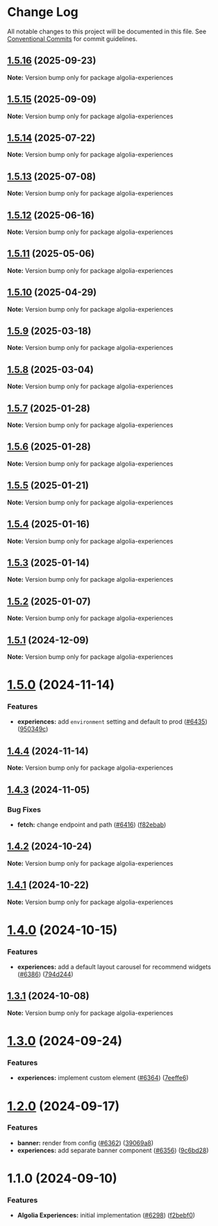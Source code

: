 # Change Log

All notable changes to this project will be documented in this file.
See [Conventional Commits](https://conventionalcommits.org) for commit guidelines.

## [1.5.16](https://github.com/algolia/instantsearch/compare/algolia-experiences@1.5.15...algolia-experiences@1.5.16) (2025-09-23)

**Note:** Version bump only for package algolia-experiences





## [1.5.15](https://github.com/algolia/instantsearch/compare/algolia-experiences@1.5.14...algolia-experiences@1.5.15) (2025-09-09)

**Note:** Version bump only for package algolia-experiences





## [1.5.14](https://github.com/algolia/instantsearch/compare/algolia-experiences@1.5.13...algolia-experiences@1.5.14) (2025-07-22)

**Note:** Version bump only for package algolia-experiences





## [1.5.13](https://github.com/algolia/instantsearch/compare/algolia-experiences@1.5.12...algolia-experiences@1.5.13) (2025-07-08)

**Note:** Version bump only for package algolia-experiences





## [1.5.12](https://github.com/algolia/instantsearch/compare/algolia-experiences@1.5.11...algolia-experiences@1.5.12) (2025-06-16)

**Note:** Version bump only for package algolia-experiences





## [1.5.11](https://github.com/algolia/instantsearch/compare/algolia-experiences@1.5.10...algolia-experiences@1.5.11) (2025-05-06)

**Note:** Version bump only for package algolia-experiences





## [1.5.10](https://github.com/algolia/instantsearch/compare/algolia-experiences@1.5.9...algolia-experiences@1.5.10) (2025-04-29)

**Note:** Version bump only for package algolia-experiences





## [1.5.9](https://github.com/algolia/instantsearch/compare/algolia-experiences@1.5.8...algolia-experiences@1.5.9) (2025-03-18)

**Note:** Version bump only for package algolia-experiences





## [1.5.8](https://github.com/algolia/instantsearch/compare/algolia-experiences@1.5.7...algolia-experiences@1.5.8) (2025-03-04)

**Note:** Version bump only for package algolia-experiences





## [1.5.7](https://github.com/algolia/instantsearch/compare/algolia-experiences@1.5.6...algolia-experiences@1.5.7) (2025-01-28)

**Note:** Version bump only for package algolia-experiences





## [1.5.6](https://github.com/algolia/instantsearch/compare/algolia-experiences@1.5.5...algolia-experiences@1.5.6) (2025-01-28)

**Note:** Version bump only for package algolia-experiences





## [1.5.5](https://github.com/algolia/instantsearch/compare/algolia-experiences@1.5.4...algolia-experiences@1.5.5) (2025-01-21)

**Note:** Version bump only for package algolia-experiences





## [1.5.4](https://github.com/algolia/instantsearch/compare/algolia-experiences@1.5.3...algolia-experiences@1.5.4) (2025-01-16)

**Note:** Version bump only for package algolia-experiences





## [1.5.3](https://github.com/algolia/instantsearch/compare/algolia-experiences@1.5.2...algolia-experiences@1.5.3) (2025-01-14)

**Note:** Version bump only for package algolia-experiences





## [1.5.2](https://github.com/algolia/instantsearch/compare/algolia-experiences@1.5.1...algolia-experiences@1.5.2) (2025-01-07)

**Note:** Version bump only for package algolia-experiences





## [1.5.1](https://github.com/algolia/instantsearch/compare/algolia-experiences@1.5.0...algolia-experiences@1.5.1) (2024-12-09)

**Note:** Version bump only for package algolia-experiences





# [1.5.0](https://github.com/algolia/instantsearch/compare/algolia-experiences@1.4.4...algolia-experiences@1.5.0) (2024-11-14)


### Features

* **experiences:** add `environment` setting and default to prod ([#6435](https://github.com/algolia/instantsearch/issues/6435)) ([950349c](https://github.com/algolia/instantsearch/commit/950349ce6e536b6a5421b5f951ae26a50652588a))





## [1.4.4](https://github.com/algolia/instantsearch/compare/algolia-experiences@1.4.3...algolia-experiences@1.4.4) (2024-11-14)

**Note:** Version bump only for package algolia-experiences





## [1.4.3](https://github.com/algolia/instantsearch/compare/algolia-experiences@1.4.2...algolia-experiences@1.4.3) (2024-11-05)


### Bug Fixes

* **fetch:** change endpoint and path ([#6416](https://github.com/algolia/instantsearch/issues/6416)) ([f82ebab](https://github.com/algolia/instantsearch/commit/f82ebab24d689fe92f732b24794952447299589a))





## [1.4.2](https://github.com/algolia/instantsearch/compare/algolia-experiences@1.4.1...algolia-experiences@1.4.2) (2024-10-24)

**Note:** Version bump only for package algolia-experiences





## [1.4.1](https://github.com/algolia/instantsearch/compare/algolia-experiences@1.4.0...algolia-experiences@1.4.1) (2024-10-22)

**Note:** Version bump only for package algolia-experiences





# [1.4.0](https://github.com/algolia/instantsearch/compare/algolia-experiences@1.3.1...algolia-experiences@1.4.0) (2024-10-15)


### Features

* **experiences:** add a default layout carousel for recommend widgets ([#6386](https://github.com/algolia/instantsearch/issues/6386)) ([794d244](https://github.com/algolia/instantsearch/commit/794d2441f7c5dcbcff5b75fdb6205fe9c0653720))





## [1.3.1](https://github.com/algolia/instantsearch/compare/algolia-experiences@1.3.0...algolia-experiences@1.3.1) (2024-10-08)

**Note:** Version bump only for package algolia-experiences





# [1.3.0](https://github.com/algolia/instantsearch/compare/algolia-experiences@1.2.0...algolia-experiences@1.3.0) (2024-09-24)


### Features

* **experiences:** implement custom element ([#6364](https://github.com/algolia/instantsearch/issues/6364)) ([7eeffe6](https://github.com/algolia/instantsearch/commit/7eeffe6862e3f6d8bf02ba778772ae3550e8ab42))





# [1.2.0](https://github.com/algolia/instantsearch/compare/algolia-experiences@1.1.0...algolia-experiences@1.2.0) (2024-09-17)


### Features

* **banner:** render from config ([#6362](https://github.com/algolia/instantsearch/issues/6362)) ([39069a8](https://github.com/algolia/instantsearch/commit/39069a850fe6eccda190de5a96391d5aac25a1ed))
* **experiences:** add separate banner component ([#6356](https://github.com/algolia/instantsearch/issues/6356)) ([9c6bd28](https://github.com/algolia/instantsearch/commit/9c6bd28a9630636f0cf33cb20eb8d89563b0a4db))





# 1.1.0 (2024-09-10)


### Features

* **Algolia Experiences:** initial implementation ([#6298](https://github.com/algolia/instantsearch/issues/6298)) ([f2bebf0](https://github.com/algolia/instantsearch/commit/f2bebf0c80fc052e6b5ee9054be583c5c93ca5e1))
